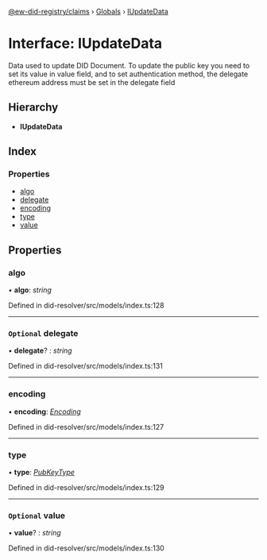 [@ew-did-registry/claims](../README.md) › [Globals](../globals.md) › [IUpdateData](iupdatedata.md)

# Interface: IUpdateData

Data used to update DID Document. To update the public key you need to set its value in value
field, and to set authentication method, the delegate ethereum address must be set in the
delegate field

## Hierarchy

* **IUpdateData**

## Index

### Properties

* [algo](iupdatedata.md#algo)
* [delegate](iupdatedata.md#optional-delegate)
* [encoding](iupdatedata.md#encoding)
* [type](iupdatedata.md#type)
* [value](iupdatedata.md#optional-value)

## Properties

###  algo

• **algo**: *string*

Defined in did-resolver/src/models/index.ts:128

___

### `Optional` delegate

• **delegate**? : *string*

Defined in did-resolver/src/models/index.ts:131

___

###  encoding

• **encoding**: *[Encoding](../enums/encoding.md)*

Defined in did-resolver/src/models/index.ts:127

___

###  type

• **type**: *[PubKeyType](../enums/pubkeytype.md)*

Defined in did-resolver/src/models/index.ts:129

___

### `Optional` value

• **value**? : *string*

Defined in did-resolver/src/models/index.ts:130
